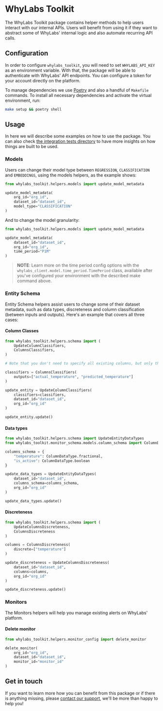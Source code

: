 # WhyLabs Toolkit

The WhyLabs Toolkit package contains helper methods to help users interact with our internal APIs. Users will benefit from using it if they want to abstract some of WhyLabs' internal logic and also automate recurring API calls.

## Configuration
In order to configure `whylabs_toolkit`, you will need to set `WHYLABS_API_KEY` as an environment variable. With that, the package will be able to authenticate with WhyLabs' API endpoints. You can configure a token for your account directly on the platform. 

To manage dependencies we use [Poetry](https://python-poetry.org/) and also a handful of `Makefile` commands. To install all necessary dependencies and activate the virtual environment, run:

```bash
make setup && poetry shell
```

## Usage
In here we will describe some examples on how to use the package. You can also check [the integration tests directory](./tests/) to have more insights on how things are built to be used.
### Models
Users can change their model type between `REGRESSION`, `CLASSIFICATION` and `EMBEDDINGS`, using the models helpers, as the example shows:
```python
from whylabs_toolkit.helpers.models import update_model_metadata

update_model_metadata(
    org_id="org_id",
    dataset_id="dataset_id",
    model_type="CLASSIFICATION"
)
```

And to change the model granularity:

```python
from whylabs_toolkit.helpers.models import update_model_metadata

update_model_metadata(
    dataset_id="dataset_id", 
    org_id="org_id", 
    time_period="P1M"
)
```

>**NOTE**: Learn more on the time period config options with the `whylabs_client.model.time_period.TimePeriod` class, available after you've configured your environment with the described make command above.

### Entity Schema
Entity Schema helpers assist users to change some of their dataset metadata, such as data types, discreteness and column classification (between inputs and outputs). Here's an example that covers all three cases:

#### Column Classes
```python
from whylabs_toolkit.helpers.schema import (
    UpdateColumnClassifiers, 
    ColumnsClassifiers,
)

# Note that you don't need to specify all existing columns, but only those you wish to modify

classifiers = ColumnsClassifiers(
    outputs=["actual_temperature", "predicted_temperature"]
)

update_entity = UpdateColumnClassifiers(
    classifiers=classifiers,
    dataset_id="dataset_id",
    org_id="org_id"
)

update_entity.update()

```
#### Data types
```python
from whylabs_toolkit.helpers.schema import UpdateEntityDataTypes
from whylabs_toolkit.monitor_schema.models.column_schema import ColumnDataType

columns_schema = {
    "temperature": ColumnDataType.fractional,
    "is_active": ColumnDataType.boolean
}

update_data_types = UpdateEntityDataTypes(
    dataset_id="dataset_id",
    columns_schema=columns_schema,
    org_id="org_id"
)

update_data_types.update()
```
#### Discreteness
```python
from whylabs_toolkit.helpers.schema import (
    UpdateColumnsDiscreteness,
    ColumnsDiscreteness
)

columns = ColumnsDiscreteness(
    discrete=["temperature"]
)

update_discreteness = UpdateColumnsDiscreteness(
    dataset_id="dataset_id",
    columns=columns,
    org_id="org_id"
)

update_discreteness.update()
```
### Monitors
The Monitors helpers will help you manage existing alerts on WhyLabs' platform.

#### Delete monitor
```python
from whylabs_toolkit.helpers.monitor_config import delete_monitor

delete_monitor(
    org_id="org_id",
    dataset_id="dataset_id",
    monitor_id="monitor_id"
)
```

## Get in touch
If you want to learn more how you can benefit from this package or if there is anything missing, please [contact our support](https://whylabs.ai/contact-us), we'll be more than happy to help you!